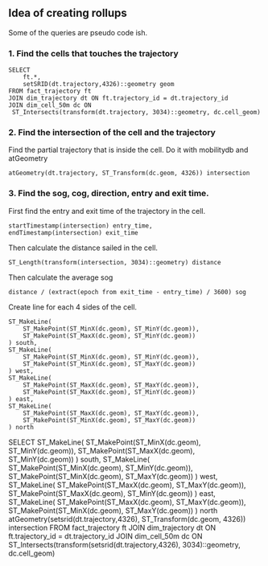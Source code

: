## Idea of creating rollups
Some of the queries are pseudo code ish.

### 1. Find the cells that touches the trajectory

```postgresql
SELECT 
    ft.*,
    setSRID(dt.trajectory,4326)::geometry geom 
FROM fact_trajectory ft
JOIN dim_trajectory dt ON ft.trajectory_id = dt.trajectory_id 
JOIN dim_cell_50m dc ON
 ST_Intersects(transform(dt.trajectory, 3034)::geometry, dc.cell_geom)
```

### 2. Find the intersection of the cell and the trajectory
Find the partial trajectory that is inside the cell.
Do it with mobilitydb and atGeometry
```postgresql
atGeometry(dt.trajectory, ST_Transform(dc.geom, 4326)) intersection
```

### 3. Find the sog, cog, direction, entry and exit time.
First find the entry and exit time of the trajectory in the cell.
```postgresql
startTimestamp(intersection) entry_time,
endTimestamp(intersection) exit_time
```

Then calculate the distance sailed in the cell.
```postgresql
ST_Length(transform(intersection, 3034)::geometry) distance
```

Then calculate the average sog
```postgresql
distance / (extract(epoch from exit_time - entry_time) / 3600) sog
```

Create line for each 4 sides of the cell.
```postgresql
ST_MakeLine(
    ST_MakePoint(ST_MinX(dc.geom), ST_MinY(dc.geom)),
    ST_MakePoint(ST_MaxX(dc.geom), ST_MinY(dc.geom))
) south,
ST_MakeLine(
    ST_MakePoint(ST_MinX(dc.geom), ST_MinY(dc.geom)),
    ST_MakePoint(ST_MinX(dc.geom), ST_MaxY(dc.geom))
) west,
ST_MakeLine(
    ST_MakePoint(ST_MaxX(dc.geom), ST_MaxY(dc.geom)),
    ST_MakePoint(ST_MaxX(dc.geom), ST_MinY(dc.geom))
) east,
ST_MakeLine(
    ST_MakePoint(ST_MaxX(dc.geom), ST_MaxY(dc.geom)),
    ST_MakePoint(ST_MinX(dc.geom), ST_MaxY(dc.geom))
) north
```

SELECT 
    ST_MakeLine(
        ST_MakePoint(ST_MinX(dc.geom), ST_MinY(dc.geom)),
        ST_MakePoint(ST_MaxX(dc.geom), ST_MinY(dc.geom))
    ) south,
    ST_MakeLine(
        ST_MakePoint(ST_MinX(dc.geom), ST_MinY(dc.geom)),
        ST_MakePoint(ST_MinX(dc.geom), ST_MaxY(dc.geom))
    ) west,
    ST_MakeLine(
        ST_MakePoint(ST_MaxX(dc.geom), ST_MaxY(dc.geom)),
        ST_MakePoint(ST_MaxX(dc.geom), ST_MinY(dc.geom))
    ) east,
    ST_MakeLine(
        ST_MakePoint(ST_MaxX(dc.geom), ST_MaxY(dc.geom)),
        ST_MakePoint(ST_MinX(dc.geom), ST_MaxY(dc.geom))
    ) north
    atGeometry(setsrid(dt.trajectory,4326), ST_Transform(dc.geom, 4326)) intersection
FROM fact_trajectory ft
JOIN dim_trajectory dt ON ft.trajectory_id = dt.trajectory_id 
JOIN dim_cell_50m dc ON
 ST_Intersects(transform(setsrid(dt.trajectory,4326), 3034)::geometry, dc.cell_geom)

